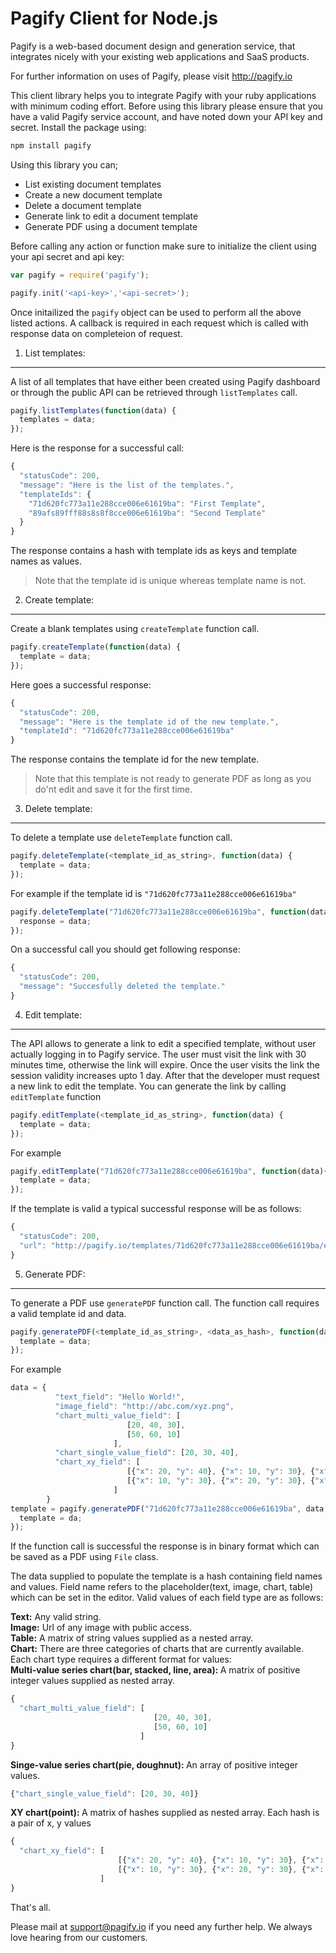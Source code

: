 Pagify Client for Node.js
=========

Pagify is a web-based document design and generation service, that integrates nicely with your existing web applications and SaaS products. 

For further information on uses of Pagify, please visit http://pagify.io

This client library helps you to integrate Pagify with your ruby applications with minimum coding effort. Before using this library please ensure that you have a valid Pagify service account, and have noted down your API key and secret. Install the package using: 
```javascript
npm install pagify
```

Using this library you can;
- List existing document templates
- Create a new document template
- Delete a document template
- Generate link to edit a document template
- Generate PDF using a document template

Before calling any action or function make sure to initialize the client using your api secret and api key:

```javascript
var pagify = require('pagify');

pagify.init('<api-key>','<api-secret>');
```
Once initailized the ```pagify``` object can be used to perform all the above listed actions. A callback is required in each request which is called with response data on completeion of request.

1. List templates:
------------------
A list of all templates that have either been created using Pagify dashboard or through the public API can be retrieved through ```listTemplates``` call.

```javascript
pagify.listTemplates(function(data) {
  templates = data;
});
```
Here is the response for a successful call:
```javascript
{
  "statusCode": 200, 
  "message": "Here is the list of the templates.", 
  "templateIds": {
    "71d620fc773a11e288cce006e61619ba": "First Template",
    "89afs89fff88s8s8f8cce006e61619ba": "Second Template"
  }
}
```
The response contains a hash with template ids as keys and template names as values.
>Note that the template id is unique whereas template name is not.

2. Create template:
-------------------
Create a blank templates using ```createTemplate``` function call.

```javascript
pagify.createTemplate(function(data) {
  template = data;
});
```
Here goes a successful response:
```javascript
{
  "statusCode": 200, 
  "message": "Here is the template id of the new template.", 
  "templateId": "71d620fc773a11e288cce006e61619ba"
}
```
The response contains the template id for the new template. 
>Note that this template is not ready to generate PDF as long as you do'nt edit and save it for the first time.

3. Delete template:
-------------------
To delete a template use ```deleteTemplate``` function call.
```javascript
pagify.deleteTemplate(<template_id_as_string>, function(data) {
  template = data;
});
```
For example if the template id is ``` "71d620fc773a11e288cce006e61619ba" ```
```javascript
pagify.deleteTemplate("71d620fc773a11e288cce006e61619ba", function(data) {
  response = data;
});
```
On a successful call you should get following response:
```javascript
{
  "statusCode": 200, 
  "message": "Succesfully deleted the template."
}
```

4. Edit template:
-----------------
The API allows to generate a link to edit a specified template, without user actually logging in to Pagify service. The user must visit the link with 30 minutes time, otherwise the link will expire. Once the user visits the link the session validity increases upto 1 day. After that the developer must request a new link to edit the template. You can generate the link by calling ```editTemplate``` function
```javascript
pagify.editTemplate(<template_id_as_string>, function(data) {
  template = data;
});
```
For example
```javascript
pagify.editTemplate("71d620fc773a11e288cce006e61619ba", function(data){
  template = data;
});
```
If the template is valid a typical successful response will be as follows:
```javascript
{
  "statusCode": 200, 
  "url": "http://pagify.io/templates/71d620fc773a11e288cce006e61619ba/edit?template_session=89afs89fff88s8s8f8cce006e61619ba"
}
```
5. Generate PDF:
----------------
To generate a PDF use ```generatePDF``` function call. The function call requires a valid template id and data.
```javascript
pagify.generatePDF(<template_id_as_string>, <data_as_hash>, function(data) {
  template = data;
});
```
For example
```javascript
data = {
          "text_field": "Hello World!",
          "image_field": "http://abc.com/xyz.png",
          "chart_multi_value_field": [
                          [20, 40, 30],
                          [50, 60, 10]
                       ],
          "chart_single_value_field": [20, 30, 40],
          "chart_xy_field": [
                          [{"x": 20, "y": 40}, {"x": 10, "y": 30}, {"x": 70, "y": 50}],
                          [{"x": 10, "y": 30}, {"x": 20, "y": 30}, {"x": 80, "y": 30}],
                       ]
        }
template = pagify.generatePDF("71d620fc773a11e288cce006e61619ba", data,  function(da) {
  template = da;
});
```
If the function call is successful the response is in binary format which can be saved as a PDF using ```File``` class.

The data supplied to populate the template is a hash containing field names and values. Field name refers to the placeholder(text, image, chart, table) which can be set in the editor. Valid values of each field type are as follows:

<b>Text:</b> Any valid string.<br/>
<b>Image:</b> Url of any image with public access.<br/>
<b>Table:</b> A matrix of string values supplied as a nested array.<br/>
<b>Chart:</b> There are three categories of charts that are currently available. Each chart type requires a different format for values:<br/>
<b>Multi-value series chart(bar, stacked, line, area): </b>
A matrix of positive integer values supplied as nested array.
```javascript
{
  "chart_multi_value_field": [
                                [20, 40, 30],
                                [50, 60, 10]
                             ]
}
```
<b>Singe-value series chart(pie, doughnut): </b>
An array of positive integer values.
```javascript
{"chart_single_value_field": [20, 30, 40]}
```
<b>XY chart(point): </b>
A matrix of hashes supplied as nested array. Each hash is a pair of x, y values
```javascript
{
  "chart_xy_field": [
                        [{"x": 20, "y": 40}, {"x": 10, "y": 30}, {"x": 70, "y": 50}],
                        [{"x": 10, "y": 30}, {"x": 20, "y": 30}, {"x": 80, "y": 30}],
                    ]
}
```

That's all. 

Please mail at support@pagify.io if you need any further help. We always love hearing from our customers.
